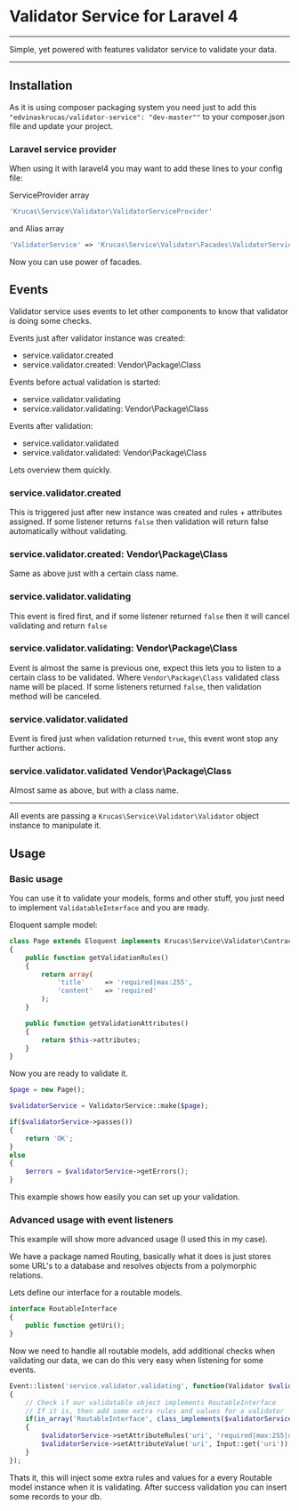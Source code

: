 # Validator Service for Laravel 4

---

Simple, yet powered with features validator service to validate your data.

---

## Installation

As it is using composer packaging system you need just to add this ```"edvinaskrucas/validator-service": "dev-master""``` to your composer.json file and update your project.

### Laravel service provider

When using it with laravel4 you may want to add these lines to your config file:

ServiceProvider array
```php
'Krucas\Service\Validator\ValidatorServiceProvider'
```

and Alias array
```php
'ValidatorService' => 'Krucas\Service\Validator\Facades\ValidatorService'
```

Now you can use power of facades.

## Events

Validator service uses events to let other components to know that validator is doing some checks.

Events just after validator instance was created:
* service.validator.created
* service.validator.created: Vendor\Package\Class

Events before actual validation is started:
* service.validator.validating
* service.validator.validating: Vendor\Package\Class

Events after validation:
* service.validator.validated
* service.validator.validated: Vendor\Package\Class

Lets overview them quickly.

### service.validator.created

This is triggered just after new instance was created and rules + attributes assigned. If some listener returns ```false``` then validation will return false automatically without validating.

### service.validator.created: Vendor\Package\Class

Same as above just with a certain class name.

### service.validator.validating

This event is fired first, and if some listener returned ```false``` then it will cancel validating and return ```false```

### service.validator.validating: Vendor\Package\Class

Event is almost the same is previous one, expect this lets you to listen to a certain class to be validated.
Where ```Vendor\Package\Class``` validated class name will be placed.
If some listeners returned ```false```, then validation method will be canceled.

### service.validator.validated

Event is fired just when validation returned ```true```, this event wont stop any further actions.

### service.validator.validated Vendor\Package\Class

Almost same as above, but with a class name.

---

All events are passing a ```Krucas\Service\Validator\Validator``` object instance to manipulate it.

## Usage

### Basic usage

You can use it to validate your models, forms and other stuff, you just need to implement ```ValidatableInterface``` and you are ready.

Eloquent sample model:
```php
class Page extends Eloquent implements Krucas\Service\Validator\Contracts\ValidatableInterface
{
    public function getValidationRules()
    {
        return array(
            'title'     => 'required|max:255',
            'content'   => 'required'
        );
    }

    public function getValidationAttributes()
    {
        return $this->attributes;
    }
}
```

Now you are ready to validate it.
```php
$page = new Page();

$validatorService = ValidatorService::make($page);

if($validatorService->passes())
{
    return 'OK';
}
else
{
    $errors = $validatorService->getErrors();
}
```

This example shows how easily you can set up your validation.

### Advanced usage with event listeners

This example will show more advanced usage (I used this in my case).

We have a package named Routing, basically what it does is just stores some URL's to a database and resolves objects from a polymorphic relations.

Lets define our interface for a routable models.

```php
interface RoutableInterface
{
    public function getUri();
}
```

Now we need to handle all routable models, add additional checks when validating our data, we can do this very easy when listening for some events.
```php
Event::listen('service.validator.validating', function(Validator $validatorService)
{
    // Check if our validatable object implements RoutableInterface
    // If it is, then add some extra rules and values for a validator
    if(in_array('RoutableInterface', class_implements($validatorService->getValidatable())))
    {
        $validatorService->setAttributeRules('uri', 'required|max:255|unique:uri,uri');
        $validatorService->setAttributeValue('uri', Input::get('uri'));
    }
});
```

Thats it, this will inject some extra rules and values for a every Routable model instance when it is validating. After success validation you can insert some records to your db.